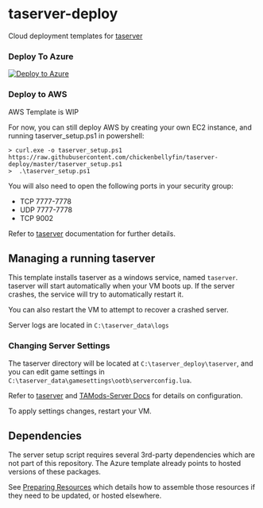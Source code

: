 # taserver-deploy
Cloud deployment templates for [taserver](https://github.com/Griffon26/taserver)

### Deploy To Azure
[![Deploy to Azure](https://aka.ms/deploytoazurebutton)](https://portal.azure.com/#create/Microsoft.Template/uri/https%3A%2F%2Fraw.githubusercontent.com%2Fchickenbellyfin%2Ftaserver-deploy%2Fmaster%2Fazure%2Fazuredeploy.json)

### Deploy to AWS
AWS Template is WIP

For now, you can still deploy AWS by creating your own EC2 instance, and running taserver_setup.ps1 in powershell:
```
> curl.exe -o taserver_setup.ps1 https://raw.githubusercontent.com/chickenbellyfin/taserver-deploy/master/taserver_setup.ps1
>  .\taserver_setup.ps1
```

You will also need to open the following ports in your security group:
- TCP 7777-7778
- UDP 7777-7778
- TCP 9002

Refer to [taserver](https://github.com/Griffon26/taserver) documentation for further details.

## Managing a running taserver

This template installs taserver as a windows service, named `taserver`.
taserver will start automatically when your VM boots up. If the server crashes, the service will try to automatically restart it.

You can also restart the VM to attempt to recover a crashed server.

Server logs are located in `C:\taserver_data\logs`

### Changing Server Settings
The taserver directory will be located at `C:\taserver_deploy\taserver`, and you can edit game settings in `C:\taserver_data\gamesettings\ootb\serverconfig.lua`.

Refer to [taserver](https://github.com/Griffon26/taserver) and [TAMods-Server Docs](https://www.tamods.org/docs/doc_srv_api_overview.html) for details on configuration.

To apply settings changes, restart your VM.


## Dependencies
The server setup script requires several 3rd-party dependencies which are not part of this repository. The Azure template already points to hosted versions of these packages. 

See [Preparing Resources](preparing_resources.md) which details how to assemble those resources if they need to be updated, or hosted elsewhere. 

